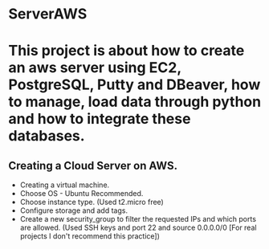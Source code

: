 # ServerAWS
 
# This project is about how to create an aws server using EC2, PostgreSQL, Putty and DBeaver, how to manage, load data through python and how to integrate these databases.

## Creating a Cloud Server on AWS.
* Creating a virtual machine.
* Choose OS - Ubuntu Recommended.
* Choose instance type. (Used t2.micro free)
* Configure storage and add tags.
* Create a new security_group to filter the requested IPs and which ports are allowed. (Used SSH keys and port 22 and source 0.0.0.0/0 [For real projects I don't recommend this practice]) 
